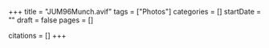 +++
title = "JUM96Munch.avif"
tags = ["Photos"]
categories = []
startDate = ""
draft = false
pages = []

citations = []
+++
